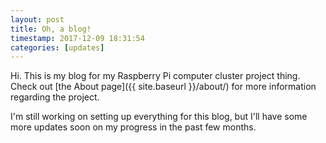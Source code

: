 ```yaml
---
layout: post
title: Oh, a blog!
timestamp: 2017-12-09 18:31:54
categories: [updates]
---
```


Hi. This is my blog for my Raspberry Pi computer cluster project thing. Check out [the About page]({{ site.baseurl }}/about/)
for more information regarding the project.

I'm still working on setting up everything for this blog, but I'll have some more updates soon on my progress in the past
few months.